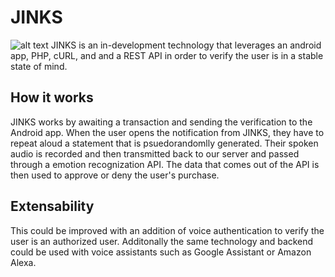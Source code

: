 # JINKS
![alt text](jinks/logo.png)
JINKS is an in-development technology that leverages an android app, PHP, cURL, and and a REST API in order to verify the user is in a stable state of mind.

## How it works
JINKS works by awaiting a transaction and sending the verification to the Android app. When the user opens the notification from JINKS, they have to repeat aloud a statement that is psuedorandomlly generated. Their spoken audio is recorded and then transmitted back to our server and passed through a emotion recognization API. The data that comes out of the API is then used to approve or deny the user's purchase.

## Extensability
This could be improved with an addition of voice authentication to verify the user is an authorized user. Additonally the same technology and backend could be used with voice assistants such as Google Assistant or Amazon Alexa. 
